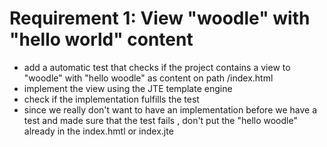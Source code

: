 # Requirement 1: View "woodle" with "hello world" content

*   add a automatic test that checks if the project contains a view to "woodle" with "hello woodle" as content on path /index.html
*   implement the view using the JTE template engine 
*   check if the implementation fulfills the test
*  since we really don't want to have an implementation before we have a test and made sure that the test fails , don't put  the "hello woodle" already in the index.hmtl or index.jte